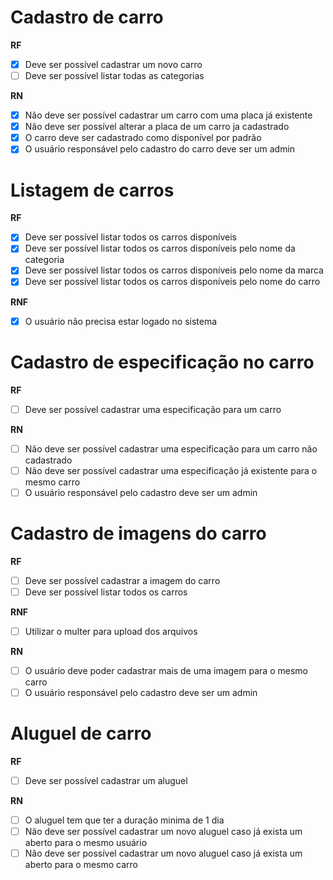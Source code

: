 # Cadastro de carro

**RF**
- [x] Deve ser possível cadastrar um novo carro
- [ ] Deve ser possível listar todas as categorias

**RN**
- [x] Não deve ser possível cadastrar um carro com uma placa já existente
- [x] Não deve ser possível alterar a placa de um carro ja cadastrado
- [x] O carro deve ser cadastrado como disponível por padrão
- [x] O usuário responsável pelo cadastro do carro deve ser um admin

# Listagem de carros

**RF**
- [x] Deve ser possível listar todos os carros disponíveis
- [x] Deve ser possível listar todos os carros disponíveis pelo nome da categoria
- [x] Deve ser possível listar todos os carros disponíveis pelo nome da marca
- [x] Deve ser possível listar todos os carros disponíveis pelo nome do carro

**RNF**
- [x] O usuário não precisa estar logado no sistema

# Cadastro de especificação no carro

**RF**
- [ ] Deve ser possível cadastrar uma especificação para um carro

**RN**
- [ ] Não deve ser possível cadastrar uma especificação para um carro não cadastrado
- [ ] Não deve ser possível cadastrar uma especificação já existente para o mesmo carro
- [ ] O usuário responsável pelo cadastro deve ser um admin

# Cadastro de imagens do carro

**RF**
- [ ] Deve ser possível cadastrar a imagem do carro
- [ ] Deve ser possível listar todos os carros

**RNF**
- [ ] Utilizar o multer para upload dos arquivos

**RN**
- [ ] O usuário deve poder cadastrar mais de uma imagem para o mesmo carro
- [ ] O usuário responsável pelo cadastro deve ser um admin

# Aluguel de carro

**RF**
- [ ] Deve ser possível cadastrar um aluguel

**RN**
- [ ] O aluguel tem que ter a duração minima de 1 dia
- [ ] Não deve ser possível cadastrar um novo aluguel caso já exista um aberto para o mesmo usuário
- [ ] Não deve ser possível cadastrar um novo aluguel caso já exista um aberto para o mesmo carro
